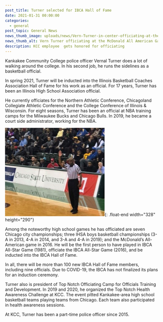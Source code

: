 ```yaml
---
post_title: Turner selected for IBCA Hall of Fame
date: 2021-01-31 00:00:00
categories:
  - general
post_topic: General News
news_thumb_image: uploads/news/Vern-Turner-in-center-officiating-at-the-McDonald-All-American-Game-2016.jpg
news_thumb_alt: Vern Turner officiating at the McDonald All American Game in 2016
description: KCC employee  gets honored for officiating
---
```


Kankakee Community College police officer Vernal Turner does a lot of walking around the college. In his second job, he runs the sidelines as a basketball official.

In spring 2021, Turner will be inducted into the Illinois Basketball Coaches Association Hall of Fame for his work as an official. For 17 years, Turner has been an Illinois High School Association official.

He currently officiates for the Northern Athletic Conference, Chicagoland Collegiate Athletic Conference and the College Conference of Illinois & Wisconsin. For eight seasons, Turner has been an official at NBA training camps for the Milwaukee Bucks and Chicago Bulls. In 2019, he became a court side administrator, working for the NBA.

![Vern Turner officiating](/uploads/news/Vern-Turner-officiating_sm.jpg){: .float-end width="328" height="290"}

Among the noteworthy high school games he has officiated are seven Chicago city championships; three IHSA boys basketball championships (3-A in 2013, 4-A in 2014, and 3-A and 4-A in 2019); and the McDonald’s All-American game in 2016. He will be the first person to have played in IBCA All-Star Game (1981), officiate the IBCA All-Star Game (2016), and be inducted into the IBCA Hall of Fame.

In all, there will be more than 100 new IBCA Hall of Fame members, including nine officials. Due to COVID-19, the IBCA has not finalized its plans for an induction ceremony.

Turner also is president of Top Notch Officiating Camp for Officials Training and Development. In 2019 and 2020, he organized the Top Notch Health Awareness Challenge at KCC. The event pitted Kankakee-area high school basketball teams playing teams from Chicago. Each team also participated in health awareness sessions.

At KCC, Turner has been a part-time police officer since 2015.
